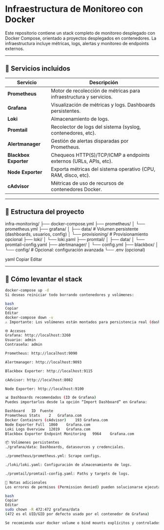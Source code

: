 # Infraestructura de Monitoreo con Docker

Este repositorio contiene un stack completo de monitoreo desplegado con Docker Compose, orientado a proyectos desplegados en contenedores. La infraestructura incluye métricas, logs, alertas y monitoreo de endpoints externos.

---

## 🧱 Servicios incluidos

| Servicio           | Descripción                                                                 |
|--------------------|-----------------------------------------------------------------------------|
| **Prometheus**     | Motor de recolección de métricas para infraestructura y servicios.          |
| **Grafana**        | Visualización de métricas y logs. Dashboards persistentes.                  |
| **Loki**           | Almacenamiento de logs.                                                     |
| **Promtail**       | Recolector de logs del sistema (syslog, contenedores, etc).                 |
| **Alertmanager**   | Gestión de alertas disparadas por Prometheus.                               |
| **Blackbox Exporter** | Chequeos HTTP(S)/TCP/ICMP a endpoints externos (URLs, APIs, etc).       |
| **Node Exporter**  | Exporta métricas del sistema operativo (CPU, RAM, disco, etc).              |
| **cAdvisor**       | Métricas de uso de recursos de contenedores Docker.                         |

---

## 🐳 Estructura del proyecto

infra-monitoring/
├── docker-compose.yml
├── prometheus/
│ └── prometheus.yml
├── grafana/
│ ├── data/ # Volumen persistente (dashboards, usuarios, config)
│ └── provisioning/ # Provisionamiento opcional
├── loki/
│ └── loki.yaml
├── promtail/
│ ├── data/
│ └── promtail-config.yaml
├── alertmanager/
│ └── config.yml
├── blackbox/
│ └── config/ # Opcional: configuración avanzada
└── .env (opcional)

yaml
Copiar
Editar

---

## 🚀 Cómo levantar el stack

```bash
docker-compose up -d
Si deseas reiniciar todo borrando contenedores y volúmenes:

bash
Copiar
Editar
docker-compose down -v
⚠️ Importante: Los volúmenes están montados para persistencia real (dashboards, configuraciones, logs). Evita el uso de volúmenes anónimos si quieres conservar la configuración entre reinicios.

🌐 Accesos
Grafana: http://localhost:3260
Usuario: admin
Contraseña: admin

Prometheus: http://localhost:9090

Alertmanager: http://localhost:9093

Blackbox Exporter: http://localhost:9115

cAdvisor: http://localhost:8082

Node Exporter: http://localhost:9100

📊 Dashboards recomendados (ID de Grafana)
Puedes importarlos desde la opción “Import Dashboard” en Grafana:

Dashboard	ID	Fuente
Prometheus Stats	2	Grafana.com
Docker Containers (cAdvisor)	193	Grafana.com
Node Exporter Full	1860	Grafana.com
Loki Logs Overview	12019	Grafana.com
Blackbox Exporter Endpoint Monitoring	9964	Grafana.com

📦 Volúmenes persistentes
./grafana/data: Dashboards, datasources y credenciales.

./prometheus/prometheus.yml: Scrape configs.

./loki/loki.yaml: Configuración de almacenamiento de logs.

./promtail/promtail-config.yaml: Paths y targets de logs.

📌 Notas adicionales
Los errores de permisos (Permission denied) pueden solucionarse ejecutando:

bash
Copiar
Editar
sudo chown -R 472:472 grafana/data
(472 es el UID/GID por defecto usado por el contenedor de Grafana)

Se recomienda usar docker volume o bind mounts explícitos y controlados para evitar pérdida de información.

